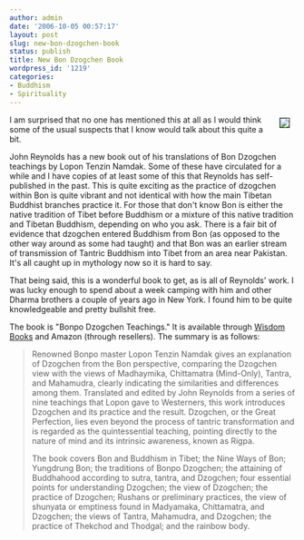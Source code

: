 ```yaml
---
author: admin
date: '2006-10-05 00:57:17'
layout: post
slug: new-bon-dzogchen-book
status: publish
title: New Bon Dzogchen Book
wordpress_id: '1219'
categories:
- Buddhism
- Spirituality
---
```

<img src="http://www.arcanology.com/images/bon-dzogchen.jpg" align="right" border="1" hspace="10" vspace="5" /> I am surprised that no one has mentioned this at all as I would think some of the usual suspects that I know would talk about this quite a bit.

John Reynolds has a new book out of his translations of Bon Dzogchen teachings by Lopon Tenzin Namdak. Some of these have circulated for a while and I have copies of at least some of this that Reynolds has self-published in the past. This is quite exciting as the practice of dzogchen within Bon is quite vibrant and not identical with how the main Tibetan Buddhist branches practice it. For those that don't know Bon is either the native tradition of Tibet before Buddhism or a mixture of this native tradition and Tibetan Buddhism, depending on who you ask. There is a fair bit of evidence that dzogchen entered Buddhism from Bon (as opposed to the other way around as some had taught) and that Bon was an earlier stream of transmission of Tantric Buddhism into Tibet from an area near Pakistan. It's all caught up in mythology now so it is hard to say.

That being said, this is a wonderful book to get, as is all of Reynolds' work. I was lucky enough to spend about a week camping with him and other Dharma brothers a couple of years ago in New York. I found him to be quite knowledgeable and pretty bullshit free.

The book is "Bonpo Dzogchen Teachings." It is available through <a href="http://www.wisdom-books.com/ProductDetail.asp?CatNumber=16187&amp;Referrer=Newsletter51">Wisdom Books</a> and Amazon (through resellers). The summary is as follows:
<blockquote>Renowned Bonpo master Lopon Tenzin Namdak gives an explanation of Dzogchen from the Bon perspective, comparing the Dzogchen view with the views of Madhaymika, Chittamatra (Mind-Only), Tantra, and Mahamudra, clearly indicating the similarities and differences among them. Translated and edited by John Reynolds from a series of nine teachings that Lopon gave to Westerners, this work introduces Dzogchen and its practice and the result. Dzogchen, or the Great Perfection, lies even beyond the process of tantric transformation and is regarded as the quintessential teaching, pointing directly to the nature of mind and its intrinsic awareness, known as Rigpa.

The book covers Bon and Buddhism in Tibet; the Nine Ways of Bon; Yungdrung Bon; the traditions of Bonpo Dzogchen; the attaining of Buddhahood according to sutra, tantra, and Dzogchen; four essential points for understanding Dzogchen; the view of Dzogchen; the practice of Dzogchen; Rushans or preliminary practices, the view of shunyata or emptiness found in Madyamaka, Chittamatra, and Dzogchen; the views of Tantra, Mahamudra, and Dzogchen; the practice of Thekchod and Thodgal; and the rainbow body.</blockquote>
